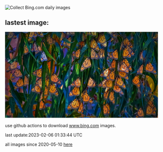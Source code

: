 ![Collect Bing.com daily images](https://github.com/counter2015/bing-daily-images/workflows/Collect%20Bing.com%20daily%20images/badge.svg)
## lastest image:
![](images/MonarchPismo.jpg)

use github actions to download www.bing.com images.

last update:2023-02-06 01:33:44 UTC

all images since 2020-05-10 [here](https://github.com/counter2015/bing-daily-images/tree/master/images) 
